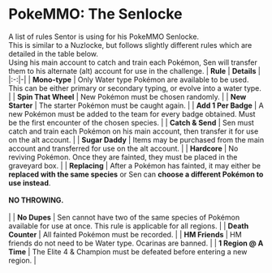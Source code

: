 # PokeMMO: The Senlocke
A list of rules Sentor is using for his PokeMMO Senlocke. <br> This is similar to a Nuzlocke, but follows slightly different rules which are detailed in the table below. <br> Using his main account to catch and train each Pokémon, Sen will transfer them to his alternate (alt) account for use in the challenge.
| **Rule** | **Details** |
|:-:|-|
| **Mono-type** | Only Water type Pokémon are available to be used. This can be either primary or secondary typing, or evolve into a water type. |
| **Spin That Wheel** | New Pokémon must be chosen randomly. |
| **New Starter** | The starter Pokémon must be caught again. |
| **Add 1 Per Badge** | A new Pokémon must be added to the team for every badge obtained. Must be the first encounter of the chosen species. |
| **Catch & Send** | Sen must catch and train each Pokémon on his main account, then transfer it for use on the alt account. |
| **Sugar Daddy** | Items may be purchased from the main account and transferred for use on the alt account. |
| **Hardcore** | No reviving Pokémon. Once they are fainted, they must be placed in the graveyard box. |
| **Replacing** | After a Pokémon has fainted, it may either be **replaced with the same species** or Sen can **choose a different Pokémon to use instead**. <br><br> **NO THROWING.** <br><br> |
| **No Dupes** | Sen cannot have two of the same species of Pokémon available for use at once. This rule is applicable for all regions. |
| **Death Counter** | All fainted Pokémon must be recorded. |
| **HM Friends** | HM friends do not need to be Water type. Ocarinas are banned. |
| **1 Region @ A Time** | The Elite 4 & Champion must be defeated before entering a new region. |
